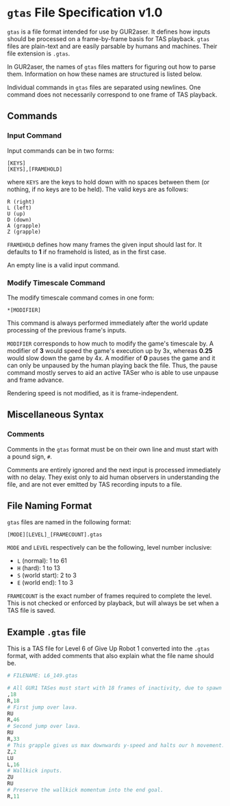 # `gtas` File Specification v1.0

`gtas` is a file format intended for use by GUR2aser. It defines how inputs should be processed on a frame-by-frame basis for TAS playback. `gtas` files are plain-text and are easily parsable by humans and machines. Their file extension is `.gtas`.

In GUR2aser, the names of `gtas` files matters for figuring out how to parse them. Information on how these names are structured is listed below.

Individual commands in `gtas` files are separated using newlines. One command does not necessarily correspond to one frame of TAS playback.

## Commands

### Input Command

Input commands can be in two forms:

```
[KEYS]
[KEYS],[FRAMEHOLD]
```

where `KEYS` are the keys to hold down with no spaces between them (or nothing, if no keys are to be held). The valid keys are as follows:

```
R (right)
L (left)
U (up)
D (down)
A (grapple)
Z (grapple)
```

`FRAMEHOLD` defines how many frames the given input should last for. It defaults to **1** if no framehold is listed, as in the first case.

An empty line is a valid input command.

### Modify Timescale Command

The modify timescale command comes in one form:

```
*[MODIFIER]
```

This command is always performed immediately after the world update processing of the previous frame's inputs.

`MODIFIER` corresponds to how much to modify the game's timescale by. A modifier of **3** would speed the game's execution up by 3x, whereas **0.25** would slow down the game by 4x. A modifier of **0** pauses the game and it can only be unpaused by the human playing back the file. Thus, the pause command mostly serves to aid an active TASer who is able to use unpause and frame advance.

Rendering speed is not modified, as it is frame-independent.

## Miscellaneous Syntax

### Comments

Comments in the `gtas` format must be on their own line and must start with a pound sign, `#`.

Comments are entirely ignored and the next input is processed immediately with no delay. They exist only to aid human observers in understanding the file, and are not ever emitted by TAS recording inputs to a file.

## File Naming Format

`gtas` files are named in the following format:

```
[MODE][LEVEL]_[FRAMECOUNT].gtas
```

`MODE` and `LEVEL` respectively can be the following, level number inclusive:

- `L` (normal): 1 to 61
- `H` (hard): 1 to 13
- `S` (world start): 2 to 3
- `E` (world end): 1 to 3

`FRAMECOUNT` is the exact number of frames required to complete the level. This is not checked or enforced by playback, but will always be set when a TAS file is saved.

## Example `.gtas` file

This is a TAS file for Level 6 of Give Up Robot 1 converted into the `.gtas` format, with added comments that also explain what the file name should be.

```python
# FILENAME: L6_149.gtas

# All GUR1 TASes must start with 18 frames of inactivity, due to spawn delay.
,18
R,18
# First jump over lava.
RU
R,46
# Second jump over lava.
RU
R,33
# This grapple gives us max downwards y-speed and halts our h movement.
Z,2
LU
L,16
# Wallkick inputs.
ZU
RU
# Preserve the wallkick momentum into the end goal.
R,11
```